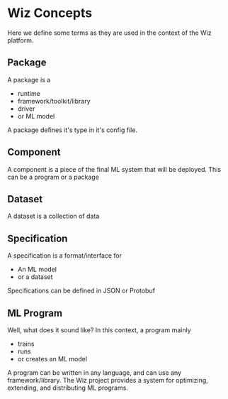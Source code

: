 # Wiz Concepts

Here we define some terms as they are used in the context of the Wiz platform.

## Package
A package is a
- runtime
- framework/toolkit/library
- driver
- or ML model

A package defines it's type in it's config file.

## Component
A component is a piece of the final ML system that will be deployed. This can be a program or a package

## Dataset
A dataset is a collection of data

## Specification
A specification is a format/interface for
- An ML model
- or a dataset

Specifications can be defined in JSON or Protobuf

## ML Program
Well, what does it sound like? In this context, a program mainly
- trains
- runs
- or creates an ML model

A program can be written in any language, and can use any framework/library. The Wiz project provides a system for optimizing, extending, and distributing ML programs.
